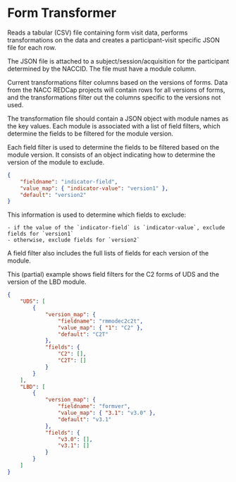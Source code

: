 # Form Transformer

Reads a tabular (CSV) file containing form visit data, performs transformations on the data and creates a participant-visit specific JSON file for each row.

The JSON file is attached to a subject/session/acquisition for the participant determined by the NACCID.
The file must have a module column.

Current transformations filter columns based on the versions of forms.
Data from the NACC REDCap projects will contain rows for all versions of forms, and the transformations filter out the columns specific to the versions not used.

The transformation file should contain a JSON object with module names as the key values.
Each module is associated with a list of field filters, which determine the fields to be filtered for the module version.

Each field filter is used to determine the fields to be filtered based on the module version.
It consists of an object indicating how to determine the version of the module to exclude.

```json
{ 
    "fieldname": "indicator-field",
    "value_map": { "indicator-value": "version1" },
    "default": "version2"
}
```

This information is used to determine which fields to exclude:

    - if the value of the `indicator-field` is `indicator-value`, exclude fields for `version1`
    - otherwise, exclude fields for `version2`

A field filter also includes the full lists of fields for each version of the module.

This (partial) example shows field filters for the C2 forms of UDS and the version of the LBD module.

```json
{
    "UDS": [
        {
            "version_map": { 
                "fieldname": "rmmodec2c2t",
                "value_map": { "1": "C2" },
                "default": "C2T"
            },
            "fields": {
                "C2": [],
                "C2T": []
            }
        }
    ],
    "LBD": [
        {
            "version_map": {
                "fieldname": "formver",
                "value_map": { "3.1": "v3.0" },
                "default": "v3.1"
            },
            "fields": {
                "v3.0": [],
                "v3.1": []
            }
        }
    ]
}
```